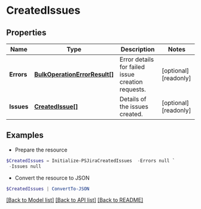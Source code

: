# CreatedIssues
## Properties

Name | Type | Description | Notes
------------ | ------------- | ------------- | -------------
**Errors** | [**BulkOperationErrorResult[]**](BulkOperationErrorResult.md) | Error details for failed issue creation requests. | [optional] [readonly] 
**Issues** | [**CreatedIssue[]**](CreatedIssue.md) | Details of the issues created. | [optional] [readonly] 

## Examples

- Prepare the resource
```powershell
$CreatedIssues = Initialize-PSJiraCreatedIssues  -Errors null `
 -Issues null
```

- Convert the resource to JSON
```powershell
$CreatedIssues | ConvertTo-JSON
```

[[Back to Model list]](../README.md#documentation-for-models) [[Back to API list]](../README.md#documentation-for-api-endpoints) [[Back to README]](../README.md)

